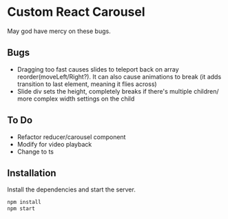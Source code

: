 # Custom React Carousel

May god have mercy on these bugs.

## Bugs

- Dragging too fast causes slides to teleport back on array reorder(moveLeft/Right?). It can also cause animations to break (it adds transition to last element, meaning it flies across)
- Slide div sets the height, completely breaks if there's multiple children/ more complex width settings on the child

## To Do

- Refactor reducer/carousel component
- Modify for video playback
- Change to ts

## Installation

Install the dependencies and start the server.

```sh
npm install
npm start
```
